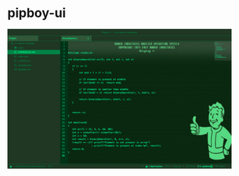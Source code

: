 # pipboy-ui

![Alt text](https://raw.githubusercontent.com/theycallmemac/pipboy-ui/master/pipboyui.png)
